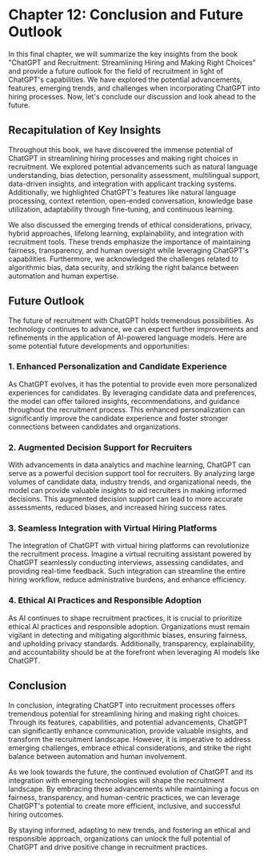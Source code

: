 Chapter 12: Conclusion and Future Outlook
=========================================

In this final chapter, we will summarize the key insights from the book "ChatGPT and Recruitment: Streamlining Hiring and Making Right Choices" and provide a future outlook for the field of recruitment in light of ChatGPT's capabilities. We have explored the potential advancements, features, emerging trends, and challenges when incorporating ChatGPT into hiring processes. Now, let's conclude our discussion and look ahead to the future.

Recapitulation of Key Insights
------------------------------

Throughout this book, we have discovered the immense potential of ChatGPT in streamlining hiring processes and making right choices in recruitment. We explored potential advancements such as natural language understanding, bias detection, personality assessment, multilingual support, data-driven insights, and integration with applicant tracking systems. Additionally, we highlighted ChatGPT's features like natural language processing, context retention, open-ended conversation, knowledge base utilization, adaptability through fine-tuning, and continuous learning.

We also discussed the emerging trends of ethical considerations, privacy, hybrid approaches, lifelong learning, explainability, and integration with recruitment tools. These trends emphasize the importance of maintaining fairness, transparency, and human oversight while leveraging ChatGPT's capabilities. Furthermore, we acknowledged the challenges related to algorithmic bias, data security, and striking the right balance between automation and human expertise.

Future Outlook
--------------

The future of recruitment with ChatGPT holds tremendous possibilities. As technology continues to advance, we can expect further improvements and refinements in the application of AI-powered language models. Here are some potential future developments and opportunities:

### 1. Enhanced Personalization and Candidate Experience

As ChatGPT evolves, it has the potential to provide even more personalized experiences for candidates. By leveraging candidate data and preferences, the model can offer tailored insights, recommendations, and guidance throughout the recruitment process. This enhanced personalization can significantly improve the candidate experience and foster stronger connections between candidates and organizations.

### 2. Augmented Decision Support for Recruiters

With advancements in data analytics and machine learning, ChatGPT can serve as a powerful decision support tool for recruiters. By analyzing large volumes of candidate data, industry trends, and organizational needs, the model can provide valuable insights to aid recruiters in making informed decisions. This augmented decision support can lead to more accurate assessments, reduced biases, and increased hiring success rates.

### 3. Seamless Integration with Virtual Hiring Platforms

The integration of ChatGPT with virtual hiring platforms can revolutionize the recruitment process. Imagine a virtual recruiting assistant powered by ChatGPT seamlessly conducting interviews, assessing candidates, and providing real-time feedback. Such integration can streamline the entire hiring workflow, reduce administrative burdens, and enhance efficiency.

### 4. Ethical AI Practices and Responsible Adoption

As AI continues to shape recruitment practices, it is crucial to prioritize ethical AI practices and responsible adoption. Organizations must remain vigilant in detecting and mitigating algorithmic biases, ensuring fairness, and upholding privacy standards. Additionally, transparency, explainability, and accountability should be at the forefront when leveraging AI models like ChatGPT.

Conclusion
----------

In conclusion, integrating ChatGPT into recruitment processes offers tremendous potential for streamlining hiring and making right choices. Through its features, capabilities, and potential advancements, ChatGPT can significantly enhance communication, provide valuable insights, and transform the recruitment landscape. However, it is imperative to address emerging challenges, embrace ethical considerations, and strike the right balance between automation and human involvement.

As we look towards the future, the continued evolution of ChatGPT and its integration with emerging technologies will shape the recruitment landscape. By embracing these advancements while maintaining a focus on fairness, transparency, and human-centric practices, we can leverage ChatGPT's potential to create more efficient, inclusive, and successful hiring outcomes.

By staying informed, adapting to new trends, and fostering an ethical and responsible approach, organizations can unlock the full potential of ChatGPT and drive positive change in recruitment practices.
